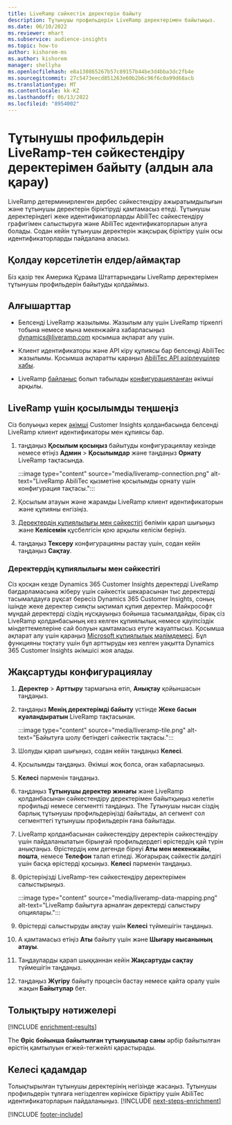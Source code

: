 ```yaml
---
title: LiveRamp сәйкестік деректерін байыту
description: Тұтынушы профильдерін LiveRamp деректерімен байытыңыз.
ms.date: 06/10/2022
ms.reviewer: mhart
ms.subservice: audience-insights
ms.topic: how-to
author: kishorem-ms
ms.author: kishorem
manager: shellyha
ms.openlocfilehash: e8a130865267b57c89157b44be3d4bba3dc2fb4e
ms.sourcegitcommit: 27c5473eecd851263e60b2b6c96f6c0a99d68acb
ms.translationtype: MT
ms.contentlocale: kk-KZ
ms.lasthandoff: 06/13/2022
ms.locfileid: "8954002"
---
```

# <a name="enrich-customer-profiles-with-identity-data-from-liveramp-preview"></a>Тұтынушы профильдерін LiveRamp-тен сәйкестендіру деректерімен байыту (алдын ала қарау)

LiveRamp детерминирленген дербес сәйкестендіру ажыратымдылығын және тұтынушы деректерін біріктіруді қамтамасыз етеді. Тұтынушы деректеріндегі жеке идентификаторларды AbiliTec сәйкестендіру графигімен салыстыруға және AbiliTec идентификаторларын алуға болады. Содан кейін тұтынушы деректерін жақсырақ біріктіру үшін осы идентификаторларды пайдалана аласыз.

## <a name="supported-countriesregions"></a>Қолдау көрсетілетін елдер/аймақтар

Біз қазір тек Америка Құрама Штаттарындағы LiveRamp деректерімен тұтынушы профильдерін байытуды қолдаймыз.

## <a name="prerequisites"></a>Алғышарттар

- Белсенді LiveRamp жазылымы. Жазылым алу үшін LiveRamp тіркелгі тобына немесе мына мекенжайға хабарласыңыз [dynamics@liveramp.com](mailto:dynamics@liveramp.com) қосымша ақпарат алу үшін.

- Клиент идентификаторы және API кіру құпиясы бар белсенді AbiliTec жазылымы. Қосымша ақпаратты қараңыз [AbiliTec API әзірлеушілер хабы](https://developers.liveramp.com/abilitec-api/).

- LiveRamp [байланыс](connections.md) болып табылады [конфигурацияланған](#configure-the-connection-for-liveramp) әкімші арқылы.

## <a name="configure-the-connection-for-liveramp"></a>LiveRamp үшін қосылымды теңшеңіз

Сіз болуыңыз керек [әкімші](permissions.md#admin) Customer Insights қолданбасында белсенді LiveRamp клиент идентификаторы мен құпиясы бар.

1. таңдаңыз **Қосылым қосыңыз** байытуды конфигурациялау кезінде немесе өтіңіз **Админ** > **Қосылымдар** және таңдаңыз **Орнату** LiveRamp тақтасында.

   :::image type="content" source="media/liveramp-connection.png" alt-text="LiveRamp AbiliTec қызметіне қосылымды орнату үшін конфигурация тақтасы.":::

1. Қосылым атауын және жарамды LiveRamp клиент идентификаторын және құпияны енгізіңіз.

1. [Деректердің құпиялылығы мен сәйкестігі](#data-privacy-and-compliance) бөлімін қарап шығыңыз және **Келісемін** құсбелгісін қою арқылы келісім беріңіз.

1. таңдаңыз **Тексеру** конфигурацияны растау үшін, содан кейін таңдаңыз **Сақтау**.

### <a name="data-privacy-and-compliance"></a>Деректердің құпиялылығы мен сәйкестігі

Сіз қосқан кезде Dynamics 365 Customer Insights деректерді LiveRamp бағдарламасына жіберу үшін сәйкестік шекарасынан тыс деректерді тасымалдауға рұқсат бересіз Dynamics 365 Customer Insights, соның ішінде жеке деректер сияқты ықтимал құпия деректер. Майкрософт мұндай деректерді сіздің нұсқауыңыз бойынша тасымалдайды, бірақ сіз LiveRamp қолданбасының кез келген құпиялылық немесе қауіпсіздік міндеттемелеріне сай болуын қамтамасыз етуге жауаптысыз. Қосымша ақпарат алу үшін қараңыз [Microsoft құпиялылық мәлімдемесі](https://go.microsoft.com/fwlink/?linkid=396732). Бұл функцияны тоқтату үшін бұл арттыруды кез келген уақытта Dynamics 365 Customer Insights әкімшісі жоя алады.

## <a name="configure-the-enrichment"></a>Жақсартуды конфигурациялау

1. **Деректер** > **Арттыру** тармағына өтіп, **Анықтау** қойыншасын таңдаңыз.

1. таңдаңыз **Менің деректерімді байыту** үстінде **Жеке басын куәландыратын** LiveRamp тақтасынан.

   :::image type="content" source="media/liveramp-tile.png" alt-text="Байытуға шолу бетіндегі сәйкестік тақтасы.":::

1. Шолуды қарап шығыңыз, содан кейін таңдаңыз **Келесі**.

1. Қосылымды таңдаңыз. Әкімші жоқ болса, оған хабарласыңыз.

1. **Келесі** пәрменін таңдаңыз.

1. таңдаңыз **Тұтынушы деректер жинағы** және LiveRamp қолданбасынан сәйкестендіру деректерімен байытқыңыз келетін профильді немесе сегментті таңдаңыз. The *Тұтынушы* нысан сіздің барлық тұтынушы профильдеріңізді байытады, ал сегмент сол сегменттегі тұтынушы профильдерін ғана байытады.

1. LiveRamp қолданбасынан сәйкестендіру деректерін сәйкестендіру үшін пайдаланылатын бірыңғай профильдердегі өрістердің қай түрін анықтаңыз. Өрістердің кем дегенде біреуі **Аты мен мекенжайы**, **пошта**, немесе **Телефон** талап етіледі. Жоғарырақ сәйкестік дәлдігі үшін басқа өрістерді қосыңыз. **Келесі** пәрменін таңдаңыз.

1. Өрістеріңізді LiveRamp-тен сәйкестендіру деректерімен салыстырыңыз.

   :::image type="content" source="media/liveramp-data-mapping.png" alt-text="LiveRamp байытуға арналған деректерді салыстыру опциялары.":::

1. Өрістерді салыстыруды аяқтау үшін **Келесі** түймешігін таңдаңыз.

1. А қамтамасыз етіңіз **Аты** байыту үшін және **Шығару нысанының атауы**.

1. Таңдауларды қарап шыққаннан кейін **Жақсартуды сақтау** түймешігін таңдаңыз.

1. таңдаңыз **Жүгіру** байыту процесін бастау немесе қайта оралу үшін жақын **Байытулар** бет.

## <a name="enrichment-results"></a>Толықтыру нәтижелері

[!INCLUDE [enrichment-results](includes/enrichment-results.md)]

The **Өріс бойынша байытылған тұтынушылар саны** әрбір байытылған өрістің қамтылуын егжей-тегжейлі қарастырады.

## <a name="next-steps"></a>Келесі қадамдар

Толықтырылған тұтынушы деректерінің негізінде жасаңыз. Тұтынушы профильдерін тұлғаға негізделген көрініске біріктіру үшін AbiliTec идентификаторларын пайдаланыңыз.
[!INCLUDE [next-steps-enrichment](includes/next-steps-enrichment.md)]

[!INCLUDE [footer-include](includes/footer-banner.md)]
